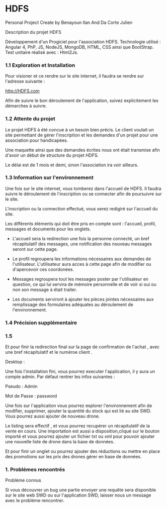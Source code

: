 # HDFS

Personal Project Create by Benayoun Ilan And Da Corte Julien

Description du projet HDFS

Développement d'un Progiciel pour l'association HDFS. Technologie utilisé : Angular 4, PhP, JS, NodeJS, MongoDB, HTML, CSS ainsi que BootStrap. Test unitaire réalisé avec : Html2Js.


### 1.1 Exploration et Installation

Pour visioner et ce rendre sur le site internet, il faudra se rendre sur l'adresse suivante :

http://HDFS.com

Afin de suivre le bon déroulement de l'application, suivez explicitement les démarches à suivre.


### 1.2 Attente du projet

Le projet HDFS à été concue à un besoin bien précis. Le client voulait un site permettant de gérer l'inscription et les demandes d'un projet pour une association pour handicapées.

Une maquette ainsi que des demandes écrites nous ont était transmise afin d'avoir un début de structure du projet HDFS.

Le délai est de 1 mois et demi, sinon l'association ira voir ailleurs.


### 1.3 Information sur l'environnement

Une fois sur le site internet, vous tomberez dans l'accueil de HDFS. Il faudra suivre le déroulement de l'inscription ou se connecter afin de poursuivre sur le site.

L'inscription ou la connection effectué, vous serez redigiré sur l'accueil du site.

Les différents éléments qui doit être pris en compte sont : l'accueil, profil, messages et documents pour les onglets.

- L'accueil sera la redirection une fois la personne connecté, un bref récapitulatif des messages, une notification des nouveau messages seront sur cette page.

- Le profil regroupera les informations nécessaires aux demandes de l'utilisateur. L'utilisateur aura acces à cette page afin de modifier ou d'apercevoir ces coordonées.

- Messages regroupera tout les messages poster par l'utilisateur en question, ce qui lui servira de mémoire personnelle et de voir si oui ou non son message à était traiter.

- Les documents serviront à ajouter les pièces jointes nécessaires aux remplissage des formulaires adéquates au déroulement de l'environnement.


### 1.4 Précision supplémentaire




















### 1.5

Et pour finir la redirection final sur la page de confirmation de l'achat , avec une bref récapitulatif et le numéroe client .

Desktop :

Une fois l'installation fini, vous pourrez executer l'application, il y aura un compte admin. Par défaut rentrer les infos suivantes :

Pseudo : Admin

Mot de Passe : password

Une fois sur l'application vous pourrez explorer l'environnement afin de modifier, supprimer, ajouter la quantité du stock qui est lié au site SWD. Vous pourrez aussi ajouter de nouveau drone.

Le listing sera effectif , et vous pourrez recupérer un récapitulatif de la vente en cours. Une importation est aussi a disposition,cliqué sur le bouton importé et vous pourrez ajouter un fichier txt ou xml pour pouvoir ajouter une nouvelle liste de drone dans la base de données.

Et pour finir un onglet ou pourrez ajouter des réductions ou mettre en place des promotions sur les prix des drones gérer en base de données.
### 1. Problémes rencontrés

Probléme connus

Si vous découvrer un bug une partie envoyer une requête sera disponible sur le site web SWD ou sur l'application SWD, laisser nous un message avec le probléme rencontrer.
